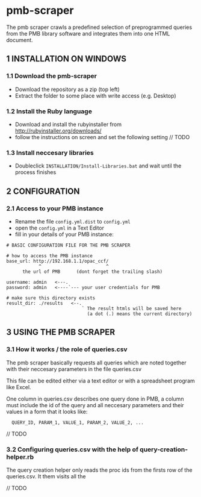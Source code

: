 # pmb-scraper

The pmb scraper crawls a predefined selection of preprogrammed queries
from the PMB library software and integrates them into one HTML document.
  
## 1 INSTALLATION ON WINDOWS

### 1.1 Download the pmb-scraper

* Download the repository as a zip (top left)
* Extract the folder to some place with write access (e.g. Desktop)

### 1.2 Install the Ruby language

* Download and install the rubyinstaller from http://rubyinstaller.org/downloads/
* follow the instructions on screen and set the following setting
  // TODO

### 1.3 Install neccesary libraries

* Doubleclick `INSTALLATION/Install-Libraries.bat`
  and wait until the process finishes

## 2  CONFIGURATION

### 2.1 Access to your PMB instance

* Rename the file `config.yml.dist` to `config.yml`
* open the `config.yml` in a Text Editor
* fill in your details of your PMB instance:

```
# BASIC CONFIGURATION FILE FOR THE PMB SCRAPER
 
# how to access the PMB instance
base_url: http://192.168.1.1/opac_ccf/
            ^                        ^
      the url of PMB      (dont forget the trailing slash)
     
username: admin   <---.
password: admin   <----`--- your user credentials for PMB 
     
# make sure this directory exists
result_dir: ./results   <--.
                            ` The result htmls will be saved here
                              (a dot (.) means the current directory)
```

## 3  USING THE PMB SCRAPER

### 3.1 How it works / the role of queries.csv

  The pmb scraper basically requests all queries which are noted together
  with their neccesary parameters in the file queries.csv
    
  This file can be edited either via a text editor or with a spreadsheet program
  like Excel.

  One column in queries.csv describes one query done in PMB, a column must
  include the id of the query and all neccesary parameters and their values in a
  form that it looks like:
  
```
  QUERY_ID, PARAM_1, VALUE_1, PARAM_2, VALUE_2, ...
```

  // TODO

### 3.2 Configuring queries.csv with the help of query-creation-helper.rb

  The query creation helper only reads the proc ids from the firsts row of the
  queries.csv. It them visits all the

  // TODO

  

    

  
  


